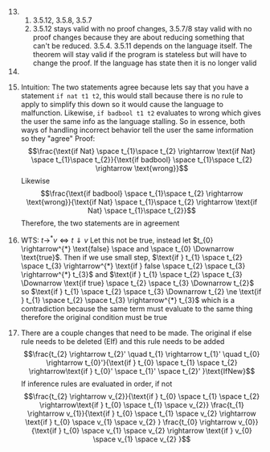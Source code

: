 13)
	1) 3.5.12, 3.5.8, 3.5.7
	2) 3.5.12 stays valid with no proof changes, 3.5.7/8 stay valid with no proof changes because they are about reducing something that can't be reduced. 3.5.4. 3.5.11 depends on the language itself. The theorem will stay valid if the program is stateless but will have to change the proof. If the language has state then it is no longer valid
14)
	
16)
	Intuition: The two statements agree because lets say that you have a statement `if nat t1 t2`, this would stall because there is no rule to apply to simplify this down so it would cause the language to malfunction. Likewise, `if badbool t1 t2` evaluates to wrong which gives the user the same info as the language stalling. So in essence, both ways of handling incorrect behavior tell the user the same information so they "agree"
	Proof:
	$$\frac{\text{if Nat} \space t_{1}\space t_{2} \rightarrow \text{if Nat} \space t_{1}\space t_{2}}{\text{if badbool} \space t_{1}\space t_{2} \rightarrow \text{wrong}}$$
	Likewise
	$$\frac{\text{if badbool} \space t_{1}\space t_{2} \rightarrow \text{wrong}}{\text{if Nat} \space t_{1}\space t_{2} \rightarrow \text{if Nat} \space t_{1}\space t_{2}}$$
	Therefore, the two statements are in agreement

17)
	WTS: $t \rightarrow^{*} v \iff t \Downarrow v$ 
	Let this not be true, instead let $t_{0} \rightarrow^{*} \text{false} \space and \space t_{0} \Downarrow \text{true}$. Then if we use small step, $\text{if } t_{1} \space t_{2} \space t_{3} \rightarrow^{*} \text{if } false \space t_{2} \space t_{3} \rightarrow^{*} t_{3}$ and $\text{if } t_{1} \space t_{2} \space t_{3} \Downarrow \text{if true} \space t_{2} \space t_{3} \Downarrow t_{2}$ so $\text{if } t_{1} \space t_{2} \space t_{3} \Downarrow t_{2} \ne \text{if } t_{1} \space t_{2} \space t_{3} \rightarrow^{*} t_{3}$ which is a contradiction because the same term must evaluate to the same thing therefore the original condition must be true 
18)
	There are a couple changes that need to be made. The original if else rule needs to be deleted (EIf) and this rule needs to be added
	$$\frac{t_{2} \rightarrow t_{2}' \quad t_{1} \rightarrow t_{1}' \quad t_{0} \rightarrow t_{0}'}{\text{if } t_{0} \space t_{1} \space t_{2} \rightarrow\text{if } t_{0}' \space t_{1}' \space t_{2}' }\text{IfNew}$$
	If inference rules are evaluated in order, if not
	$$\frac{t_{2} \rightarrow v_{2}}{\text{if } t_{0} \space t_{1} \space t_{2} \rightarrow\text{if } t_{0} \space t_{1} \space v_{2}} \frac{t_{1} \rightarrow v_{1}}{\text{if } t_{0} \space t_{1} \space v_{2} \rightarrow \text{if } t_{0} \space v_{1} \space v_{2} } \frac{t_{0} \rightarrow v_{0}}{\text{if } t_{0} \space v_{1} \space v_{2} \rightarrow \text{if } v_{0} \space v_{1} \space v_{2} }$$


